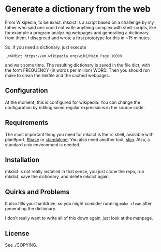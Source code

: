 Generate a dictionary from the web
==================================

From Wikipedia, to be exact.
mkdict is a script based on a challenge
by my father who said one could not write
anything complex with shell scripts, like
for example a program analyzing webpages and
generating a dictionary from them. I disagreed
and wrote a first prototype for this in \~15 minutes.

So, if you need a dictionary, just execute

	./mkdict https://en.wikipedia.org/wiki/Main_Page 10000

and wait some time. The resulting dictionary is saved in
the file dict, with the form
FREQUENCY (in words per million) WORD.
Then you should run make to clean the linkfile and the cached
webpages.

Configuration
-------------

At the moment, this is configured for wikipedia.
You can change the configuration by editing some
regular expressions in the source code.

Requirements
------------

The most important thing you need for
mkdict is the rc shell, available with plan9port,
[9base](http://tools.suckless.org/9base) or
[standalone](https://www.github.com/rakitzis/rc).
You also need another tool,
[skip](https://www.github.com/pranomostro/skip).
Also, a standard unix environment is needed.

Installation
------------

mkdict is not really installed in that sense, you just
clone the repo, run mkdict, save the dictionary, and
delete mkdict again.

Quirks and Problems
-------------------

It also fills your harddrive, so you might consider running
`make clean` after generating the dictionary.

I don't really want to write all of this down again,
just look at the manpage.

License
-------

See ./COPYING.
